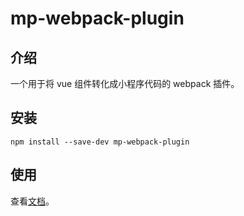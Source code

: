 # mp-webpack-plugin

## 介绍

一个用于将 vue 组件转化成小程序代码的 webpack 插件。

## 安装

```
npm install --save-dev mp-webpack-plugin
```

## 使用

查看[文档](https://github.com/wechat-miniprogram/miniprogram-vue/blob/master/docs/quickstart.md)。
